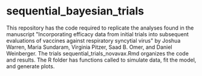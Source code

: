 # sequential_bayesian_trials

This repository has the code required to replicate the analyses found in the manuscript "Incorporating efficacy data from initial trials into subsequent evaluations of 
vaccines against respiratory syncytial virus" by Joshua Warren, Maria Sundaram, Virginia Pitzer, Saad B. Omer, and Daniel Weinberger. The trials sequential_trials_novavax.Rmd
organizes the code and results. The R folder has functions called to simulate data, fit the model, and generate plots.


